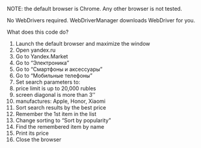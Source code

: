 NOTE: the default browser is Chrome. Any other browser is not tested.

No WebDrivers required. WebDriverManager downloads WebDriver for you.


What does this code do?

1. Launch the default browser and maximize the window
2. Open yandex.ru
3. Go to Yandex.Market
4. Go to “Электроника”
5. Go to “Смартфоны и аксессуары”
6. Go to “Мобильные телефоны”
7. Set search parameters to:
1. price limit is up to 20,000 rubles
2. screen diagonal is more than 3’’
3. manufactures: Apple, Honor, Xiaomi
8. Sort search results by the best price
9. Remember the 1st item in the list
10. Change sorting to “Sort by popularity”
11. Find the remembered item by name
12. Print its price
13. Close the browser

